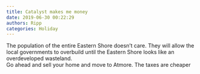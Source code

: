 ```yaml
---
title: Catalyst makes me money
date: 2019-06-30 00:22:29
authors: Ripp
categories: Holiday
---
```


 The population of the entire Eastern Shore doesn’t care.   They will allow the local governments to overbuild until the Eastern Shore looks like an overdeveloped wasteland.  
Go ahead and sell your home and move to Atmore.   The taxes are cheaper